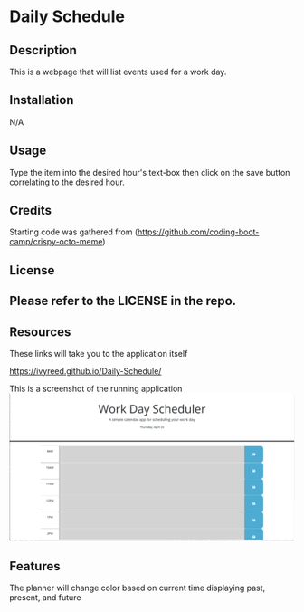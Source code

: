 # Daily Schedule

## Description

This is a webpage that will list events used for a work day.

## Installation

N/A

## Usage

Type the item into the desired hour's text-box then click on the save button correlating to the desired hour.

## Credits

Starting code was gathered from (https://github.com/coding-boot-camp/crispy-octo-meme)

## License

Please refer to the LICENSE in the repo.
---
## Resources
These links will take you to the application itself

https://ivyreed.github.io/Daily-Schedule/

This is a screenshot of the running application
![the display should show as follows.](./assets/day-scheduler.png)

## Features

The planner will change color based on current time displaying past, present, and future